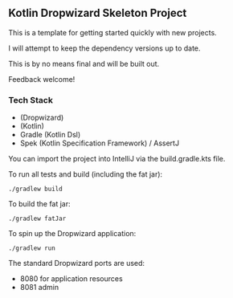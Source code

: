 ## Kotlin Dropwizard Skeleton Project

This is a template for getting started quickly with new projects.

I will attempt to keep the dependency versions up to date.

This is by no means final and will be built out.

Feedback welcome!

### Tech Stack
- (Dropwizard)
- (Kotlin)
- Gradle (Kotlin Dsl)
- Spek (Kotlin Specification Framework) / AssertJ

You can import the project into IntelliJ via the build.gradle.kts file.

To run all tests and build (including the fat jar):

    ./gradlew build

To build the fat jar:

    ./gradlew fatJar

To spin up the Dropwizard application:

    ./gradlew run
    
The standard Dropwizard ports are used:

- 8080 for application resources
- 8081 admin 